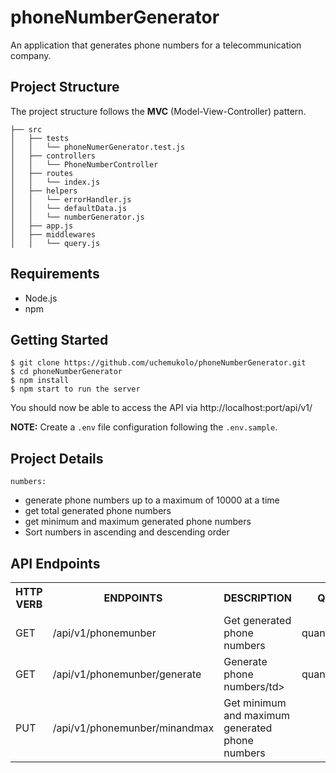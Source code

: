 # phoneNumberGenerator
An application that generates phone numbers for a telecommunication company.

## Project Structure

The project structure follows the **MVC** (Model-View-Controller) pattern.
```
├── src
│   ├── tests
│   │   └── phoneNumerGenerator.test.js
│   ├── controllers
│   │   └── PhoneNumberController
│   ├── routes
│   │   └── index.js
│   ├── helpers
│   │   └── errorHandler.js
│   │   └── defaultData.js
│   │   └── numberGenerator.js
│   ├── app.js
│   ├── middlewares
│   │   └── query.js
```

## Requirements

* Node.js
* npm

## Getting Started

```
$ git clone https://github.com/uchemukolo/phoneNumberGenerator.git
$ cd phoneNumberGenerator
$ npm install
$ npm start to run the server
```

You should now be able to access the API via http://localhost:port/api/v1/

**NOTE:** Create a `.env` file configuration following the `.env.sample`.

## Project Details
`numbers:`
 - generate phone numbers up to a maximum of 10000 at a time
 - get total generated phone numbers
 - get minimum and maximum generated phone numbers
 - Sort numbers in ascending and descending order

## API Endpoints

<table>
<tr><th>HTTP VERB</th><th>ENDPOINTS</th><th>DESCRIPTION</th><th>QUERY</th></tr>
<tr><td>GET</td><td>/api/v1/phonemunber</td><td>Get generated phone numbers</td><td>quantity,order</td></tr>
<tr><td>GET</td><td>/api/v1/phonemunber/generate</td><td>Generate phone numbers/td><td>quantity,order</td></tr>
<tr><td>PUT</td><td>/api/v1/phonemunber/minandmax</td><td>Get minimum and maximum generated phone numbers</td><td></td></tr>

